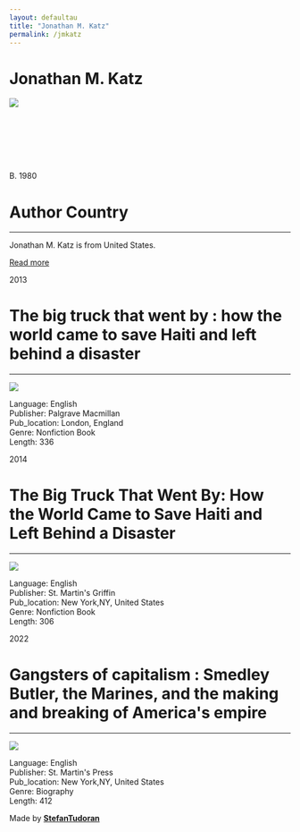 ```yaml
---
layout: defaultau
title: "Jonathan M. Katz"
permalink: /jmkatz
---
```

<!-- partial:index.partial.html -->
<div class="content">
    <h1>Jonathan M. Katz</h1>
    <div class="quote">
        <div><img src="https://d1y8sb8igg2f8e.cloudfront.net/images/web-JonathanKatz.original.jpg" class="logo"></div>
    </div>
    <div class="timeline">
        <div style="padding-bottom:100px;"></div>
        <div class="block">
            <div class="date right"><p class="right"> B. 1980 </p></div>
            <div class="dot"></div>
            <div class="left first">
                <h1>Author Country</h1><hr>
            <p>Jonathan M. Katz is from United States.</p>
                <a href="https://en.wikipedia.org/wiki/Jonathan_M._Katz" target="_blank">Read more</a>
            </div>
        </div>
        <div class="block">
            <div class="date left"><p class="left">2013</p></div>
            <div class="dot"></div>
            <div class="right">
                <h1>The big truck that went by : how the world came to save Haiti and left behind a disaster</h1><hr>
                <p><img src="https://images.squarespace-cdn.com/content/v1/58a76bf3e58c62fa405df130/1487369030568-GC00WBDJZFTFEI865M4D/Jonathan+M+Katz+Journalist+Author+Speaker+The+Big+Truck+That+Went+By+How+the+World+Came+to+Save+Haiti+and+Left+Behind+a+Disaster+Award+Winning+PEN+Literary+Awards+Lukas+Prizes+Harvard+Columbia+Cover+Campus+FIrst+Year+Experience+Reading+Reads?format=750w.jpg"></p>
                <p>
                Language: English <br/>
                Publisher: Palgrave Macmillan<br/>
                Pub_location: London, England<br/>
                Genre: Nonfiction Book <br/>
                Length: 336</p>
            </div>
        </div>
        <div class="block">
            <div class="date right"><p class="right">2014</p></div>
            <div class="dot"></div>
            <div class="left hide">
                <h1>The Big Truck That Went By: How the World Came to Save Haiti and Left Behind a Disaster</h1><hr>
                <p><img src="https://images.squarespace-cdn.com/content/v1/58a76bf3e58c62fa405df130/1487369030568-GC00WBDJZFTFEI865M4D/Jonathan+M+Katz+Journalist+Author+Speaker+The+Big+Truck+That+Went+By+How+the+World+Came+to+Save+Haiti+and+Left+Behind+a+Disaster+Award+Winning+PEN+Literary+Awards+Lukas+Prizes+Harvard+Columbia+Cover+Campus+FIrst+Year+Experience+Reading+Reads?format=750w.jpg"></p>
                <p>Language: English <br/>
                Publisher: St. Martin's Griffin<br/>
                Pub_location: New York,NY, United States <br/>
                Genre: Nonfiction Book <br/>
                Length: 306</p>
            </div>
        </div>
        <div class="block">
            <div class="date left"><p class="left">2022</p></div>
            <div class="dot"></div>
            <div class="right hide">
                <h1>Gangsters of capitalism : Smedley Butler, the Marines, and the making and breaking of America's empire</h1><hr>
                <p><img src="https://images.squarespace-cdn.com/content/v1/58a76bf3e58c62fa405df130/1631898123679-IYYS81Y4JNPCE552ZN2Z/Gangsters+of+Capitalism+Smedley+Butler+America%27s+Empire+Jonathan+M+Katz.jpg?format=750w.jpg"></p>
                <p>Language: English <br/>
                Publisher: St. Martin's Press<br/>
                Pub_location: New York,NY, United States<br/>
                Genre: Biography<br/>
                Length: 412</p>
            </div>
        </div>
        <div id="footer">
        <p id="copyright">Made by&nbsp;<strong><a href="https://www.linkedin.com/in/nicolae-stefan-tudoran-b02291127/" target="_blank">StefanTudoran</a></strong></p>
    </div>
</div>
<!-- partial -->
  <script src='https://cdnjs.cloudflare.com/ajax/libs/jquery/3.1.1/jquery.min.js'></script><script  src="assets/js/authorscript.js"></script>